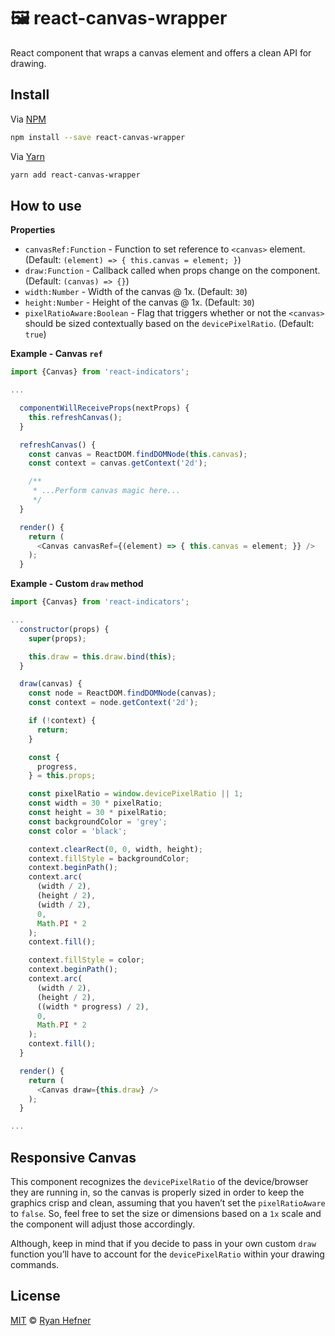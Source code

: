 # 🖼 react-canvas-wrapper

React component that wraps a canvas element and offers a clean API for drawing.

## Install

Via [NPM](https://npmjs.com/package/react-canvas-wrapper)

```sh
npm install --save react-canvas-wrapper
```

Via [Yarn](https://yarn.fyi/react-canvas-wrapper)

```sh
yarn add react-canvas-wrapper
```

## How to use

**Properties**

* `canvasRef:Function` - Function to set reference to `<canvas>` element. (Default: `(element) => { this.canvas = element; }`)
* `draw:Function` - Callback called when props change on the component. (Default: `(canvas) => {}`)
* `width:Number` - Width of the canvas @ 1x. (Default: `30`)
* `height:Number` - Height of the canvas @ 1x. (Default: `30`)
* `pixelRatioAware:Boolean` - Flag that triggers whether or not the `<canvas>` should be sized contextually based on the `devicePixelRatio`. (Default: `true`)

**Example - Canvas `ref`**

```js
import {Canvas} from 'react-indicators';

...

  componentWillReceiveProps(nextProps) {
    this.refreshCanvas();
  }

  refreshCanvas() {
    const canvas = ReactDOM.findDOMNode(this.canvas);
    const context = canvas.getContext('2d');

    /**
     * ...Perform canvas magic here...
     */
  }

  render() {
    return (
      <Canvas canvasRef={(element) => { this.canvas = element; }} />
    );
  }

```

**Example - Custom `draw` method**

```js
import {Canvas} from 'react-indicators';

...
  constructor(props) {
    super(props);

    this.draw = this.draw.bind(this);
  }

  draw(canvas) {
    const node = ReactDOM.findDOMNode(canvas);
    const context = node.getContext('2d');

    if (!context) {
      return;
    }

    const {
      progress,
    } = this.props;

    const pixelRatio = window.devicePixelRatio || 1;
    const width = 30 * pixelRatio;
    const height = 30 * pixelRatio;
    const backgroundColor = 'grey';
    const color = 'black';

    context.clearRect(0, 0, width, height);
    context.fillStyle = backgroundColor;
    context.beginPath();
    context.arc(
      (width / 2),
      (height / 2),
      (width / 2),
      0,
      Math.PI * 2
    );
    context.fill();

    context.fillStyle = color;
    context.beginPath();
    context.arc(
      (width / 2),
      (height / 2),
      ((width * progress) / 2),
      0,
      Math.PI * 2
    );
    context.fill();
  }

  render() {
    return (
      <Canvas draw={this.draw} />
    );
  }

...

```

## Responsive Canvas

This component recognizes the `devicePixelRatio` of the device/browser they are running
in, so the canvas is properly sized in order to keep the graphics crisp and clean, assuming that you haven’t set the `pixelRatioAware` to `false`.
So, feel free to set the size or dimensions based on a `1x` scale and the component
will adjust those accordingly.

Although, keep in mind that if you decide to pass in your own custom `draw` function
you’ll have to account for the `devicePixelRatio` within your drawing commands.

## License

[MIT](LICENSE) © [Ryan Hefner](https://www.ryanhefner.com)
